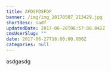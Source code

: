 ```yaml
---
title: AFDSFDSFDF
banner: /img/img_20170507_213429.jpg
shortdesc: sadf
updatedDate: 2017-06-28T06:57:08.042Z
cmsUserSlug: ""
date: 2017-06-27T16:00:00.000Z
categories: null
---
```


asdgasdg